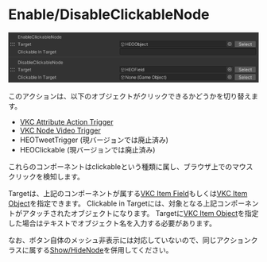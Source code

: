 # Enable/DisableClickableNode

![EnableDisableClickableNode](img/EnableDisableClickableNode.jpg)

このアクションは、以下のオブジェクトがクリックできるかどうかを切り替えます。

- [VKC Attribute Action Trigger](../../VKCComponents/VKCAttributeActionTrigger.md)
- [VKC Node Video Trigger](../../VKCComponents/VKCNodeVideoTrigger.md)
- HEOTweetTrigger (現バージョンでは廃止済み)
- HEOClickable (現バージョンでは廃止済み)

これらのコンポーネントはclickableという種類に属し、ブラウザ上でのマウスクリックを検知します。

Targetは、上記のコンポーネントが属する[VKC Item Field](../../VKCComponents/VKCItemField.md)もしくは[VKC Item Object](../../VKCComponents/VKCItemObject.md)を指定できます。
Clickable in Targetには、対象となる上記コンポーネントがアタッチされたオブジェクトになります。
Targetに[VKC Item Object](../../VKCComponents/VKCItemObject.md)を指定した場合はテキストでオブジェクト名を入力する必要があります。

なお、ボタン自体のメッシュ非表示には対応していないので、同じアクションクラスに属する[Show/HideNode](ShowHideNode.md)を併用してください。
